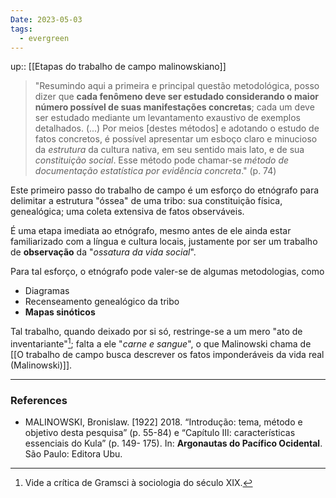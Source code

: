 ```yaml
---
Date: 2023-05-03
tags:
  - evergreen
---
```

up:: [[Etapas do trabalho de campo malinowskiano]]

> "Resumindo aqui a primeira e principal questão metodológica, posso dizer que **cada fenômeno deve ser estudado considerando o maior número possível de suas manifestações concretas**; cada um deve ser estudado mediante um levantamento exaustivo de exemplos detalhados.
> (...) Por meios [destes métodos] e adotando o estudo de fatos concretos, é possível apresentar um esboço claro e minucioso da *estrutura* da cultura nativa, em seu sentido mais lato, e de sua *constituição social*.
> Esse método pode chamar-se *método de documentação estatística por evidência concreta*." (p. 74)

Este primeiro passo do trabalho de campo é um esforço do etnógrafo para delimitar a estrutura "óssea" de uma tribo: sua constituição física, genealógica; uma coleta extensiva de fatos observáveis. 

É uma etapa imediata ao etnógrafo, mesmo antes de ele ainda estar familiarizado com a língua e cultura locais, justamente por ser um trabalho de **observação** da "*ossatura da vida social*".

Para tal esforço, o etnógrafo pode valer-se de algumas metodologias, como
- Diagramas
- Recenseamento genealógico da tribo
- **Mapas sinóticos**

Tal trabalho, quando deixado por si só, restringe-se a um mero "ato de inventariante"[^1]; falta a ele "*carne e sangue*", o que Malinowski chama de [[O trabalho de campo busca descrever os fatos imponderáveis da vida real (Malinowski)]]. 

---
### References
- MALINOWSKI, Bronislaw. [1922] 2018. “Introdução: tema, método e objetivo desta pesquisa” (p. 55-84) e “Capítulo III: características essenciais do Kula” (p. 149- 175). In: **Argonautas do Pacífico Ocidental**. São Paulo: Editora Ubu.

[^1]: Vide a crítica de Gramsci à sociologia do século XIX.